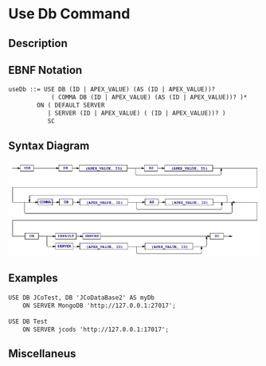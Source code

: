 # Use Db Command

## Description

## EBNF Notation
	useDb ::= USE DB (ID | APEX_VALUE) (AS (ID | APEX_VALUE))? 
        		( COMMA DB (ID | APEX_VALUE) (AS (ID | APEX_VALUE))? )*
		    ON ( DEFAULT SERVER 
		       | SERVER (ID | APEX_VALUE) ( (ID | APEX_VALUE))? )
    		   SC
  


## Syntax Diagram
![UseDb Command Syntax!](/languageSpecification/assets/rules/useDb.png "USE DB Syntax Diagram") 

## Examples
	USE DB JCoTest, DB 'JCoDataBase2' AS myDb  
		ON SERVER MongoDB 'http://127.0.0.1:27017';

	USE DB Test  
		ON SERVER jcods 'http://127.0.0.1:17017';
  
  
## Miscellaneus


